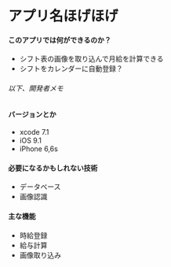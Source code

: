 
# アプリ名ほげほげ

#### このアプリでは何ができるのか？
* シフト表の画像を取り込んで月給を計算できる
* シフトをカレンダーに自動登録？

###### 以下、開発者メモ
#### バージョンとか
* xcode 7.1
* iOS 9.1
* iPhone 6,6s


#### 必要になるかもしれない技術
* データベース
* 画像認識

#### 主な機能
* 時給登録
* 給与計算
* 画像取り込み



